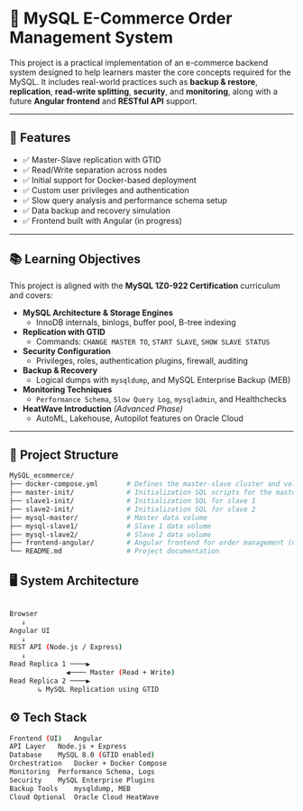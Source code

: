 # 🛒 MySQL E-Commerce Order Management System

This project is a practical implementation of an e-commerce backend system designed to help learners master the core concepts required for the MySQL. It includes real-world practices such as **backup & restore**, **replication**, **read-write splitting**, **security**, and **monitoring**, along with a future **Angular frontend** and **RESTful API** support.

---

## 🚀 Features

- ✅ Master-Slave replication with GTID
- ✅ Read/Write separation across nodes
- ✅ Initial support for Docker-based deployment
- ✅ Custom user privileges and authentication
- ✅ Slow query analysis and performance schema setup
- ✅ Data backup and recovery simulation
- ✅ Frontend built with Angular (in progress)

---

## 📚 Learning Objectives

This project is aligned with the **MySQL 1Z0-922 Certification** curriculum and covers:

- **MySQL Architecture & Storage Engines**
  - InnoDB internals, binlogs, buffer pool, B-tree indexing
- **Replication with GTID**
  - Commands: `CHANGE MASTER TO`, `START SLAVE`, `SHOW SLAVE STATUS`
- **Security Configuration**
  - Privileges, roles, authentication plugins, firewall, auditing
- **Backup & Recovery**
  - Logical dumps with `mysqldump`, and MySQL Enterprise Backup (MEB)
- **Monitoring Techniques**
  - `Performance Schema`, `Slow Query Log`, `mysqladmin`, and Healthchecks
- **HeatWave Introduction** *(Advanced Phase)*
  - AutoML, Lakehouse, Autopilot features on Oracle Cloud

---

## 🧱 Project Structure

```bash
MySQL_ecommerce/
├── docker-compose.yml       # Defines the master-slave cluster and volumes
├── master-init/             # Initialization SQL scripts for the master node
├── slave1-init/             # Initialization SQL for slave 1
├── slave2-init/             # Initialization SQL for slave 2
├── mysql-master/            # Master data volume
├── mysql-slave1/            # Slave 1 data volume
├── mysql-slave2/            # Slave 2 data volume
├── frontend-angular/        # Angular frontend for order management (under development)
└── README.md                # Project documentation
```
## 🖥️ System Architecture
```bash

Browser
   ↓
Angular UI
   ↓
REST API (Node.js / Express)
   ↓
Read Replica 1 ────▶
              ◀──── Master (Read + Write)
Read Replica 2 ────▶
       ↳ MySQL Replication using GTID
```
## ⚙️ Tech Stack
```bash
Frontend (UI)	Angular
API Layer	Node.js + Express
Database	MySQL 8.0 (GTID enabled)
Orchestration	Docker + Docker Compose
Monitoring	Performance Schema, Logs
Security	MySQL Enterprise Plugins
Backup Tools	mysqldump, MEB 
Cloud Optional	Oracle Cloud HeatWave
```




